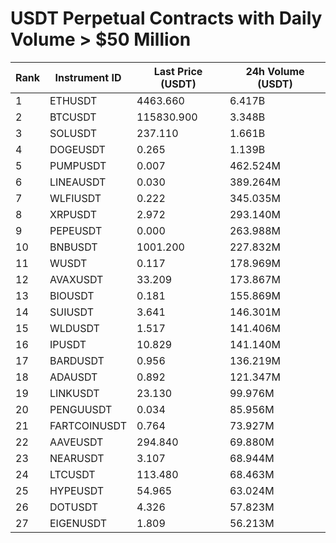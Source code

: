 # USDT Perpetual Contracts with Daily Volume > $50 Million

| Rank | Instrument ID | Last Price (USDT) | 24h Volume (USDT) |
|------|---------------|-------------------|-------------------|
| 1 | ETHUSDT | 4463.660 | 6.417B |
| 2 | BTCUSDT | 115830.900 | 3.348B |
| 3 | SOLUSDT | 237.110 | 1.661B |
| 4 | DOGEUSDT | 0.265 | 1.139B |
| 5 | PUMPUSDT | 0.007 | 462.524M |
| 6 | LINEAUSDT | 0.030 | 389.264M |
| 7 | WLFIUSDT | 0.222 | 345.035M |
| 8 | XRPUSDT | 2.972 | 293.140M |
| 9 | PEPEUSDT | 0.000 | 263.988M |
| 10 | BNBUSDT | 1001.200 | 227.832M |
| 11 | WUSDT | 0.117 | 178.969M |
| 12 | AVAXUSDT | 33.209 | 173.867M |
| 13 | BIOUSDT | 0.181 | 155.869M |
| 14 | SUIUSDT | 3.641 | 146.301M |
| 15 | WLDUSDT | 1.517 | 141.406M |
| 16 | IPUSDT | 10.829 | 141.140M |
| 17 | BARDUSDT | 0.956 | 136.219M |
| 18 | ADAUSDT | 0.892 | 121.347M |
| 19 | LINKUSDT | 23.130 | 99.976M |
| 20 | PENGUUSDT | 0.034 | 85.956M |
| 21 | FARTCOINUSDT | 0.764 | 73.927M |
| 22 | AAVEUSDT | 294.840 | 69.880M |
| 23 | NEARUSDT | 3.107 | 68.944M |
| 24 | LTCUSDT | 113.480 | 68.463M |
| 25 | HYPEUSDT | 54.965 | 63.024M |
| 26 | DOTUSDT | 4.326 | 57.823M |
| 27 | EIGENUSDT | 1.809 | 56.213M |

